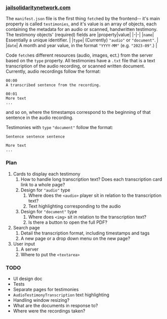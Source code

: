 ### [jailsolidaritynetwork.com](https://jailsolidaritynetwork.github.io)

The `manifest.json` file is the first thing `fetch`ed by the frontend-- it's main property is called `testimonies`, and it's value is an array of objects, each containing the metadata for an audio or scanned, handwritten testimony. The testimony objects' (required) fields are
|property|value|
|-|-|
|`name`| Essentially a unique identifier. |
|`type`| (Currently) `"audio"` or `"document"`. |
|`date`| A month and year value, in the format `"YYYY-MM"` (e.g. `"2023-09"`.) |

Code `fetch`es different resources (audio, images, ect.) from the server based on the `type` property. All testimonies have a `.txt` file that is a text transcription of the audio recording, or scanned written document. Currently, audio recordings follow the format:

```
00:00
A transcribed sentence from the recording.

00:01
More text
...
```

and so on, where the timestamps correspond to the beginning of that sentence in the audio recording.

Testimonies with `type` `"document"` follow the format:

```
Sentence sentence sentence

More text
...
```

### Plan

1. Cards to display each testimony
   1. How to handle long transcription text? Does each transcription card link to a whole page?
   1. Design for `"audio"` type
      1. Where does the `<audio>` player sit in relation to the transcription text?
      2. Text highlighting corresponding to the audio
   1. Design for `"document"` type
      1. Where does `<img>` sit in relation to the transcription text?
      2. Is there a button to open the full PDF?
2. Search page
   1. Detail the transcription format, including timestamps and tags
   2. A new page or a drop down menu on the new page?
3. User input
   1. A server
   2. Where to put the `<textarea>`

### TODO

- UI design doc
- Tests
- Separate pages for testimonies
- `AudioTestimonyTranscription` text highlighting
- Handling window resizing?
- What are the documents in response to?
- Where were the recordings taken?
